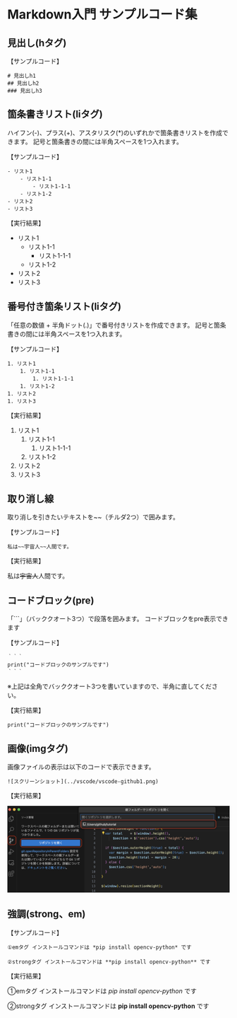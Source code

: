 # Markdown入門 サンプルコード集

## 見出し(hタグ)

【サンプルコード】

```
# 見出しh1
## 見出しh2
### 見出しh3
```


## 箇条書きリスト(liタグ)

ハイフン(-)、プラス(+)、アスタリスク(*)のいずれかで箇条書きリストを作成できます。
記号と箇条書きの間には半角スペースを1つ入れます。

【サンプルコード】

```
- リスト1
    - リスト1-1
        - リスト1-1-1
    - リスト1-2
- リスト2
- リスト3
```

【実行結果】

- リスト1
    - リスト1-1
        - リスト1-1-1
    - リスト1-2
- リスト2
- リスト3

## 番号付き箇条リスト(liタグ)

「任意の数値 + 半角ドット(.)」で番号付きリストを作成できます。
記号と箇条書きの間には半角スペースを1つ入れます。

【サンプルコード】

```
1. リスト1
    1. リスト1-1
        1. リスト1-1-1
    1. リスト1-2
1. リスト2
1. リスト3
```

【実行結果】

1. リスト1
    1. リスト1-1
        1. リスト1-1-1
    1. リスト1-2
1. リスト2
1. リスト3


## 取り消し線

取り消しを引きたいテキストを~~（チルダ2つ）で囲みます。

【サンプルコード】

```
私は~~宇宙人~~人間です。
```

【実行結果】

私は~~宇宙人~~人間です。

## コードブロック(pre)

「```」（バッククオート3つ）で段落を囲みます。
コードブロックをpre表示できます

【サンプルコード】

```
｀｀｀
print("コードブロックのサンプルです")
｀｀｀
```
※上記は全角でバッククオート3つを書いていますので、半角に直してください。

【実行結果】

```
print("コードブロックのサンプルです")
```

## 画像(imgタグ)


画像ファイルの表示は以下のコードで表示できます。


```
![スクリーンショット](../vscode/vscode-github1.png)
```

【実行結果】

![スクリーンショット](../vscode/vscode-github1.png)

## 強調(strong、em)

【サンプルコード】
```
①emタグ インストールコマンドは *pip install opencv-python* です

②strongタグ インストールコマンドは **pip install opencv-python** です
```

【実行結果】

①emタグ インストールコマンドは *pip install opencv-python* です

②strongタグ インストールコマンドは **pip install opencv-python** です

